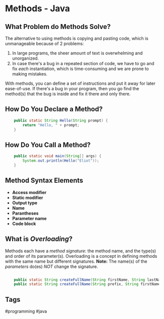 # Methods - Java 

## What Problem do Methods Solve?
The alternative to using methods is copying and pasting code, which is unmanageable because of 2 problems:  
1. In large programs, the sheer amount of text is overwhelming and unorganized.  
2. In case there's a bug in a repeated section of code, we have to go and fix *each* instantiation, which is time-consuming and we are prone to making mistakes.  


With methods, you can define a set of instructions and put it away for later ease-of-use. If there's a bug in your program, then you go find the method(s) that the bug is inside and fix it there and only there.
## How Do You Declare a Method?
```java
	public static String Hello(String prompt) {
		return "Hello, " + prompt;
	}
```
## How Do You Call a Method?
```java
	public static void main(String[] args) {
		System.out.println(Hello("Eliot"));
	}
```
## Method Syntax Elements
* **Access modifier**  
* **Static modifier**  
* **Output type**  
* **Name**  
* **Parantheses**  
* **Parameter name**  
* **Code block**  


## What is *Overloading*?
Methods each have a *method signature*: the method name, and the type(s) and order of its parameter(s). Overloading is a concept in defining methods with the same name but different signatures. **Note:** The name(s) of the *parameters* do(es) *NOT* change the signature.  

```java

	public static String createFullName(String firstName, String lastName)  
	public static String createFullName(String prefix, String firstName, String lastName)  
```

## Tags
#programming #java
